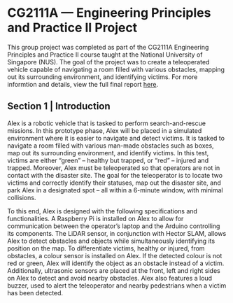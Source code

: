 # CG2111A — Engineering Principles and Practice II Project

This group project was completed as part of the CG2111A Engineering Principles and Practice II course taught at the National University of Singapore (NUS). The goal of the project was to create a teleoperated vehicle capable of navigating a room filled with various obstacles, mapping out its surrounding environment, and identifying victims. For more informtion and details, view the full final report [here](<Reports/Final Report.pdf>).

## Section 1 | Introduction

Alex is a robotic vehicle that is tasked to perform search-and-rescue missions. In this prototype phase, Alex will be placed in a simulated environment where it is easier to navigate and detect victims. It is tasked to navigate a room filled with various man-made obstacles such as boxes, map out its surrounding environment, and identify victims. In this test, victims are either “green” – healthy but trapped, or “red” – injured and trapped. Moreover, Alex must be teleoperated so that operators are not in contact with the disaster site. The goal for the teleoperator is to locate two victims and correctly identify their statuses, map out the disaster site, and park Alex in a designated spot – all within a 6-minute window, with minimal collisions.

To this end, Alex is designed with the following specifications and functionalities. A Raspberry Pi is installed on Alex to allow for communication between the operator’s laptop and the Arduino controlling its components. The LiDAR sensor, in conjunction with Hector SLAM, allows Alex to detect obstacles and objects while simultaneously identifying its position on the map. To differentiate victims, healthy or injured, from obstacles, a colour sensor is installed on Alex. If the detected colour is not red or green, Alex will identify the object as an obstacle instead of a victim. Additionally, ultrasonic sensors are placed at the front, left and right sides on Alex to detect and avoid nearby obstacles. Alex also features a loud buzzer, used to alert the teleoperator and nearby pedestrians when a victim has been detected.

